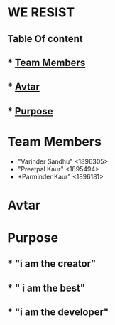 # WE RESIST
## Table Of content

## * [Team Members](#team-members)
## * [Avtar](#Avtar)
## * [Purpose](#Purpose)

# <a name="team-members"></a>Team Members
* "Varinder Sandhu" <1896305>
* "Preetpal Kaur"   <1895494>
* *Parminder Kaur"  <1896181>

# Avtar

# Purpose
## * "i am the creator"

## * " i am the best"

## * "i am the developer"
